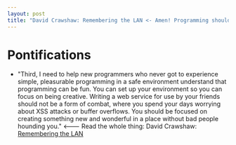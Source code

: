 ```yaml
---
layout: post
title: "David Crawshaw: Remembering the LAN <- Amen! Programming should be fun, not combat against dark forces on the internet :-)"
---
```


# Pontifications

* "Third, I need to help new programmers who never got to experience simple, pleasurable programming in a safe environment understand that programming can be fun. You can set up your environment so you can focus on being creative. Writing a web service for use by your friends should not be a form of combat, where you spend your days worrying about XSS attacks or buffer overflows. You should be focused on creating something new and wonderful in a place without bad people hounding you." <--- Read the whole thing: David Crawshaw: [Remembering the LAN](https://crawshaw.io/blog/remembering-the-lan)


